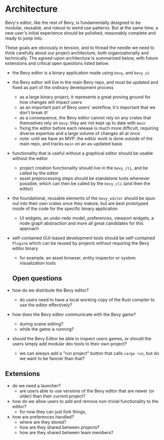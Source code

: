 # Architecture

Bevy's editor, like the rest of Bevy, is fundamentally designed to be modular, reusable, and robust to weird use patterns.
But at the same time, a new user's initial experience should be polished, reasonably complete and ready to jump into.

These goals are obviously in tension, and to thread the needle we need to think carefully about our project architecture, both organizationally and technically.
The agreed-upon architecture is summarized below, with future extensions and critical open questions listed below.

- the Bevy editor is a binary application made using `bevy`, and `bevy_ui`
- the Bevy editor will live in the main Bevy repo, and must be updated and fixed as part of the ordinary development process
  - as a large binary project, it represents a great proving ground for how changes will impact users
  - as an important part of Bevy users' workflow, it's important that we don't break it!
  - as a consequence, the Bevy editor cannot rely on any crates that themselves rely on `bevy`: they are not kept up to date with `main`
  - fixing the editor before each release is much more difficult, requiring diverse expertise and a large volume of changes all at once
  - note: until we have an MVP: the editor work is done outside of the main repo, and tracks `main` on an as-updated basis
- functionality that is useful without a graphical editor should be usable without the editor
  - project creation functionality should live in the `bevy_cli`, and be called by the editor
  - asset preprocessing steps should be standalone tools whenever possible, which can then be called by the `bevy_cli` (and then the editor)
- the foundational, reusable elements of the `bevy_editor` should be spun out into their own crates once they mature, but are best prototyped inside of the code for the specific binary application
  - UI widgets, an undo-redo model, preferences, viewport widgets, a node graph abstraction and more all great candidates for this approach
- self-contained GUI-based development tools should be self-contained `Plugin`s which can be reused by projects without requiring the Bevy editor binary
  - for example: an asset browser, entity inspector or system visualization tools

  ## Open questions

- how do we distribute the Bevy editor?
  - do users need to have a local working copy of the Rust compiler to use the editor effectively?
- how does the Bevy editor communicate with the Bevy game?
  - during scene editing?
  - while the game is running?
- should the Bevy Editor be able to inspect users games, or should the users simply add modular dev tools to their own project?
  - we can always add a "run project" button that calls `cargo run`, but do we want to be fancier than that?

## Extensions

- do we need a launcher?
  - are users able to use versions of the Bevy editor that are newer (or older) than their current project?
- how do we allow users to add and remove non-trivial functionality to the editor?
  - for now they can just fork things,
- how are preferences handled?
  - where are they stored?
  - how are they shared between projects?
  - how are they shared between team members?
